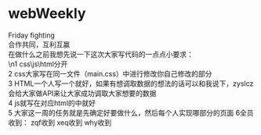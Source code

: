 # webWeekly
Friday fighting  
合作共同，互利互赢  
在做什么之前我想先说一下这次大家写代码的一点点小要求：  
\n1 css\js\html分开  
2 css大家写在同一文件（main.css）中进行修改你自己修改的部分  
3 HTML一个人写一个就好，如果有想调取数据的想法的话可以和我说下，zyslcz会给大家做API来让大家成功调取大家想要的数据  
4 js就写在对应html的<script></script>中就好  
5 大家这一周的任务就是先确定好要做什么，然后每个人实现哪部分的页面
6全员收到：
    zqf收到
    xeq收到
    why收到
